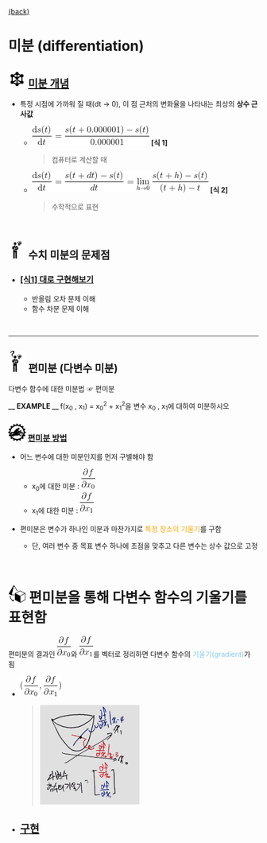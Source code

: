 [(back)](https://github.com/DoranLyong/DL_coding_master/tree/master/Self_tutorial/3_learning/MNIST_learning/4_renew-parameter)

# 미분 (differentiation)

## <img src="definition.png" width=35> [미분 개념](https://blog.naver.com/cheeryun/221453596358)
* 특정 시점에 가까워 질 때(dt → 0), 이 점 근처의 변화율을 나타내는 최상의 <b>상수 근사값</b> <br/>

    * <img  src="diff.gif" >   <b>[식 1]</b> <br/> 
        > 컴퓨터로 계산할 때 

    * <img src="diff_math.gif"> <b>[식 2]</b> <br/>
        > 수학적으로 표현 


<br/>

## <img src="meeting_problem.png" width=35> 수치 미분의 문제점 

* ###   [[식1] 대로 구현해보기](https://github.com/DoranLyong/DL_coding_master/tree/master/Self_tutorial/3_learning/MNIST_learning/4_renew-parameter/1_diff/1_diff_eq)
    * 반올림 오차 문제 이해
    * 함수 차분 문제 이해 

<br/>

***

## <img src="6_but_why.png" width=35> 편미분 (다변수 미분)
 다변수 함수에 대한 미분법 ☞ 편미분 
    
<b>__ EXAMPLE __ </b> f(x<sub>0</sub> ,  x<sub>1</sub>) = x<sub>0</sub><sup>2</sup> + x<sub>1</sub><sup>2</sup>을 변수 x<sub>0</sub> , x<sub>1</sub>에 대하여 미분하시오 


### <img src="5_how_to_do.png" width=35> [편미분 방법](https://github.com/DoranLyong/DL_coding_master/tree/master/Self_tutorial/3_learning/MNIST_learning/4_renew-parameter/1_diff/2_partial_deriv)
* 어느 변수에 대한 미분인지를 먼저 구별해야 함 
    * x<sub>0</sub>에 대한 미분 :   <img src="partial_x0.gif" >
    * x<sub>1</sub>에 대한 미분 : <img src="partial_x1.gif">

* 편미분은 변수가 하나인 미분과 마찬가지로 <span style="color:orange"> 특정 장소의 기울기</span>를 구함 
    * 단, 여러 변수 중 목표 변수 하나에 초점을 맞추고 다른 변수는 상수 값으로 고정 

<br/>

# <img src="what_to_do_object.png" width=35> 편미분을 통해 다변수 함수의 기울기를 표현함 
편미분의 결과인 <img src="partial_x0.gif">와 <img src="partial_x1.gif">를 벡터로 정리하면 다변수 함수의 <span style="color:skyblue">기울기(gradient)</span>가 됨 
* <img src="gradient_vector.gif">  

    > <img src="gradient.jpg" width=200>

* ## [구현](https://github.com/DoranLyong/DL_coding_master/tree/master/Self_tutorial/3_learning/MNIST_learning/4_renew-parameter/1_diff/3_gradient)

